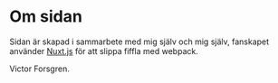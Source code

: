 # Om sidan
Sidan är skapad i sammarbete med mig själv och mig själv, fanskapet använder [Nuxt.js](https://nuxtjs.org/) för att slippa fiffla med webpack.

Victor Forsgren.